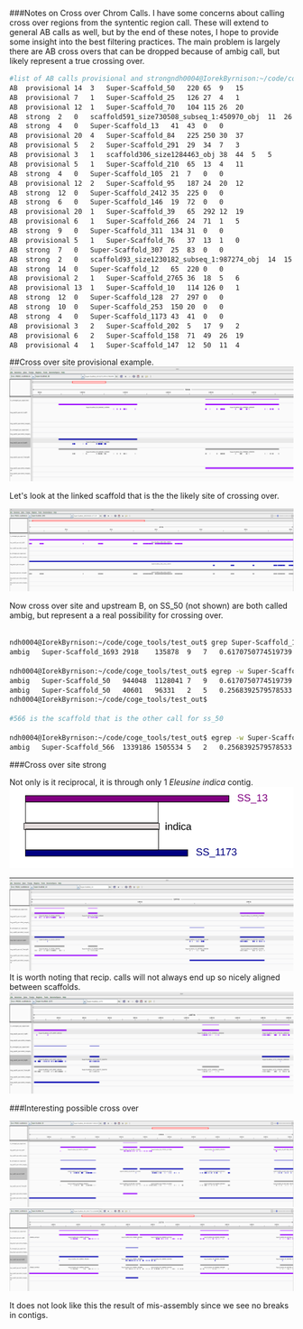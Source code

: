 ###Notes on Cross over Chrom Calls.
I have some concerns about calling  cross over regions from the syntentic region call. 
These will extend to general AB calls as well, but by the end of these notes, I hope to provide some 
insight into the best filtering practices. The main problem is largely there are AB cross overs that can be 
dropped because of ambig call, but likely represent a true crossing over.

```bash
#list of AB calls provisional and strongndh0004@IorekByrnison:~/code/coge_tools/test_out$ egrep '^AB'  bog_sep24_qaccalled_chrom_calls_all.tsv 
AB	provisional	14	3	Super-Scaffold_50	220	65	9	15
AB	provisional	7	1	Super-Scaffold_25	126	27	4	1
AB	provisional	12	1	Super-Scaffold_70	104	115	26	20
AB	strong	2	0	scaffold591_size730508_subseq_1:450970_obj	11	26	0	0
AB	strong	4	0	Super-Scaffold_13	41	43	0	0
AB	provisional	20	4	Super-Scaffold_84	225	250	30	37
AB	provisional	5	2	Super-Scaffold_291	29	34	7	3
AB	provisional	3	1	scaffold306_size1284463_obj	38	44	5	5
AB	provisional	5	1	Super-Scaffold_210	65	13	4	11
AB	strong	4	0	Super-Scaffold_105	21	7	0	0
AB	provisional	12	2	Super-Scaffold_95	187	24	20	12
AB	strong	12	0	Super-Scaffold_2412	35	225	0	0
AB	strong	6	0	Super-Scaffold_146	19	72	0	0
AB	provisional	20	1	Super-Scaffold_39	65	292	12	19
AB	provisional	6	1	Super-Scaffold_266	24	71	1	5
AB	strong	9	0	Super-Scaffold_311	134	31	0	0
AB	provisional	5	1	Super-Scaffold_76	37	13	1	0
AB	strong	7	0	Super-Scaffold_307	25	83	0	0
AB	strong	2	0	scaffold93_size1230182_subseq_1:987274_obj	14	15	0	0
AB	strong	14	0	Super-Scaffold_12	65	220	0	0
AB	provisional	2	1	Super-Scaffold_2765	36	18	5	6
AB	provisional	13	1	Super-Scaffold_10	114	126	0	1
AB	strong	12	0	Super-Scaffold_128	27	297	0	0
AB	strong	10	0	Super-Scaffold_253	150	20	0	0
AB	strong	4	0	Super-Scaffold_1173	43	41	0	0
AB	provisional	3	2	Super-Scaffold_202	5	17	9	2
AB	provisional	6	2	Super-Scaffold_158	71	49	26	19
AB	provisional	4	1	Super-Scaffold_147	12	50	11	4


```

##Cross over site provisional example. 
![Super-Scaffold_10 shown in igv. B calls == blue, A calls == purple, gray == all][ss_50_xo]

Let's look at the linked scaffold that is the the likely site of crossing over. 

![Super-Scaffold_1693 shown in igv. B calls == blue, A calls == purple][ss_1693]



Now cross over site and upstream B, on SS_50 (not shown) are both called ambig, but represent a 
a real possibility for crossing over. 
```bash

ndh0004@IorekByrnison:~/code/coge_tools/test_out$ grep Super-Scaffold_1693 bog_sep24_qaccalled_region_calls.tsv 
ambig	Super-Scaffold_1693	2918	135878	9	7	0.6170750774519739	0.25

ndh0004@IorekByrnison:~/code/coge_tools/test_out$ egrep -w Super-Scaffold_50 bog_sep24_qaccalled_region_calls.tsv| awk '$4<1200000'  
ambig	Super-Scaffold_50	944048	1128041	7	9	0.6170750774519739	0.25
ambig	Super-Scaffold_50	40601	96331	2	5	0.2568392579578533	1.2857142857142858
ndh0004@IorekByrnison:~/code/coge_tools/test_out$ 

#566 is the scaffold that is the other call for ss_50

ndh0004@IorekByrnison:~/code/coge_tools/test_out$ egrep -w Super-Scaffold_566 bog_sep24_qaccalled_region_calls.tsv  A	Super-Scaffold_566	852770	902763	7	1	0.033894853524689295	4.5
ambig	Super-Scaffold_566	1339186	1505534	5	2	0.2568392579578533	1.2857142857142858

```

###Cross over site strong 

Not only is it reciprocal, it is through only 1 *Eleusine indica* contig.
![Connection scheme][ss_13_xo_con]

![Super-Scaffold_13 shown in igv. B calls == blue, A calls == purple][ss_13_xo]
It is worth noting that recip. calls will not always end up so nicely aligned between scaffolds.
![Super-Scaffold_1173 shown in igv. B calls == blue, A calls == purple][ss_1173_xo]


###Interesting possible cross over

![Super-Scaffold_39 shown in igv. B calls == blue, A calls == purple][ss_39_xo]
![Super-Scaffold_95 shown in igv. B calls == blue, A calls == purple][ss_95_xo]

It does not look like this the result of mis-assembly since we see no breaks in contigs.











[ss_1693]:ss_1693.png
[ss_50_xo]:ss_50_xo.png
[ss_13_xo_con]:ss_13_xo_con.png
[ss_13_xo]:ss_13_xo.png
[ss_1173_xo]:ss_1173_xo.png
[ss_39_xo]:ss_39_xo.png
[ss_95_xo]:ss_95_xo.png